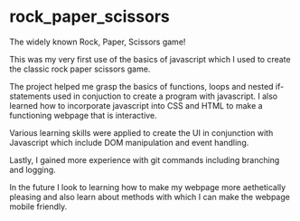 # rock_paper_scissors

The widely known Rock, Paper, Scissors game! 

This was my very first use of the basics of javascript which I used to create the classic rock paper scissors game.

The project helped me grasp the basics of functions, loops and nested if-statements used in conjuction to create
a program with javascript. I also learned how to incorporate javascript into CSS and HTML to make a functioning webpage that is interactive. 

Various learning skills were applied to create the UI in conjunction with Javascript which include DOM manipulation and event handling.

Lastly, I gained more experience with git commands including branching and logging. 

In the future I look to learning how to make my webpage more aethetically pleasing and also learn about methods with which I can make the webpage mobile friendly. 
